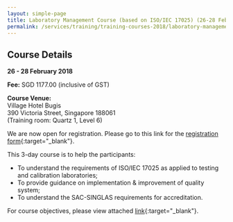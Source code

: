 ```yaml
---
layout: simple-page
title: Laboratory Management Course (based on ISO/IEC 17025) (26-28 Feb 2018)
permalink: /services/training/training-courses-2018/laboratory-management-course-ISO-IEC-17025
---
```


## Course Details
**26 - 28 February 2018**

**Fee:** SGD 1177.00 (inclusive of GST)
 
**Course Venue:**  
Village Hotel Bugis  
390 Victoria Street, Singapore 188061  
(Training room: Quartz 1, Level 6)
 
We are now open for registration.  Please go to this link for the [registration form](/files/registration-forms/Registration-form-(LM-and-IA-Feb-and-Mar-2018).docx){:target="_blank"}.
 
This 3-day course is to help the participants:
* To understand the requirements of ISO/IEC 17025 as applied to testing and
calibration laboratories;  
* To provide guidance on implementation & improvement of quality system;  
* To understand the SAC-SINGLAS requirements for accreditation.
 
For course objectives, please view attached [link](/files/training/Lab-Management-Course.pdf){:target="_blank"}.
